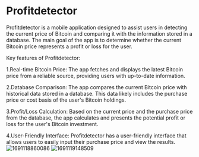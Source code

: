 # Profitdetector
Profitdetector is a mobile application designed to assist users in detecting the current price of Bitcoin and comparing it with the information stored in a database. The main goal of the app is to determine whether the current Bitcoin price represents a profit or loss for the user.

Key features of Profitdetector:

1.Real-time Bitcoin Price: The app fetches and displays the latest Bitcoin price from a reliable source, providing users with up-to-date information.

2.Database Comparison: The app compares the current Bitcoin price with historical data stored in a database. This data likely includes the purchase price or cost basis of the user's Bitcoin holdings.

3.Profit/Loss Calculation: Based on the current price and the purchase price from the database, the app calculates and presents the potential profit or loss for the user's Bitcoin investment.

4.User-Friendly Interface: Profitdetector has a user-friendly interface that allows users to easily input their purchase price and view the results.
![1691118860086](https://github.com/LukasLai/Profitdetector/assets/133328740/29afb4e5-50f4-481f-9424-59d02ca0b715)
![1691119148509](https://github.com/LukasLai/Profitdetector/assets/133328740/a4983347-ff35-45b1-96a9-8f98c7eea03e)

